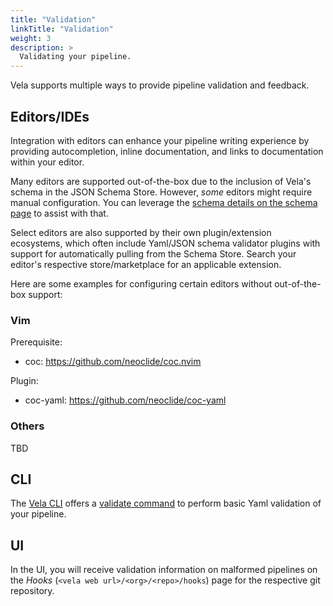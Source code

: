 ```yaml
---
title: "Validation"
linkTitle: "Validation"
weight: 3
description: >
  Validating your pipeline.
---
```


Vela supports multiple ways to provide pipeline validation and feedback.

## Editors/IDEs

Integration with editors can enhance your pipeline writing experience by providing autocompletion, inline documentation, and links to documentation within your editor.

Many editors are supported out-of-the-box due to the inclusion of Vela's schema in the JSON Schema Store. However, _some_ editors might require manual configuration. You can leverage the [schema details on the schema page](/docs/usage/validation/schema/) to assist with that.

Select editors are also supported by their own plugin/extension ecosystems, which often include Yaml/JSON schema validator plugins with support for automatically pulling from the Schema Store. Search your editor's respective store/marketplace for an applicable extension.

Here are some examples for configuring certain editors without out-of-the-box support:

### Vim

Prerequisite:

- coc: https://github.com/neoclide/coc.nvim

Plugin:

- coc-yaml: https://github.com/neoclide/coc-yaml

### Others

TBD

## CLI

The [Vela CLI](/docs/cli/) offers a [validate command](/docs/cli/pipeline/validate/) to perform basic Yaml validation of your pipeline.

## UI

In the UI, you will receive validation information on malformed pipelines on the _Hooks_ (`<vela web url>/<org>/<repo>/hooks`) page for the respective git repository.
